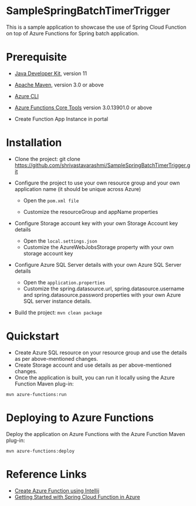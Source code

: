 # SampleSpringBatchTimerTrigger

This is a sample application to showcase the use of Spring Cloud Function on top of Azure Functions for Spring batch application.

# Prerequisite

* [Java Developer Kit](https://docs.microsoft.com/en-us/azure/developer/java/fundamentals/java-support-on-azure), version 11

* [Apache Maven](https://maven.apache.org/), version 3.0 or above

* [Azure CLI](https://docs.microsoft.com/en-us/cli/azure)

* [Azure Functions Core Tools](https://docs.microsoft.com/en-us/azure/azure-functions/functions-run-local#v2) version 3.0.13901.0 or above
* Create Function App Instance in portal

# Installation

* Clone the project: git clone https://github.com/shrivastavarashmi/SampleSpringBatchTimerTrigger.git

* Configure the project to use your own resource group and your own application name (it should be unique across Azure)

  * Open the ``` pom.xml file ```

  * Customize the resourceGroup and appName properties
  
* Configure Storage account key with your own Storage Account key details

  * Open the ``` local.settings.json ```
  * Customize the AzureWebJobsStorage property with your own storage account key

* Configure Azure SQL Server details with your own Azure SQL Server details

  * Open the ``` application.properties ```
  * Customize the spring.datasource.url, spring.datasource.username and spring.datasource.password properties with your own Azure SQL server instance details.


* Build the project: ``` mvn clean package ```

# Quickstart

* Create Azure SQL resource on your resource group and use the details as per above-mentioned changes.
* Create Storage account and use details as per above-mentioned changes.
* Once the application is built, you can run it locally using the Azure Function Maven plug-in:

``` mvn azure-functions:run ```

# Deploying to Azure Functions

Deploy the application on Azure Functions with the Azure Function Maven plug-in:

``` mvn azure-functions:deploy ```

# Reference Links
* [Create Azure Function using Intellij](https://docs.microsoft.com/en-us/azure/azure-functions/functions-create-maven-intellij)
* [Getting Started with Spring Cloud Function in Azure](https://docs.microsoft.com/en-us/azure/developer/java/spring-framework/getting-started-with-spring-cloud-function-in-azure)

